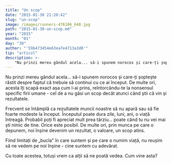 ```yaml
---
title: "Un scop"
date: "2015-01-30 21:20:42"
slug: "un-scop"
image: /images/runners-476106_640.jpg
path: "2015-01-30-un-scop.md"
year: "2015"
month: "01"
day: "30"
author: "'59b473454e63ea7e4713a3d0'"
tip: "articol"
description: >-
    "Nu prinzi mereu gândul acela... să-i spunem norocos și care-ți șoptește răstit despre faptul că trebuie să continui cu ce ai început. De multe ori, acesta îți scapă exact așa cum l-ai prins, reîntorcâ"
---
```

<div class="kg-card-markdown"><p>Nu prinzi mereu gândul acela... să-i spunem norocos și care-ți șoptește răstit despre faptul că trebuie să continui cu ce ai început. De multe ori, acesta îți scapă exact așa cum l-ai prins, reîntorcându-te la nonsensul specific firii umane - cel de a nu găsi un scop decât atunci când știi că vin și rezultatele.</p>
<p>Frecvent se întâmplă ca rezultatele muncii noastre să nu apară sau să fie foarte modeste la început. Începutul poate dura zile, luni, ani, o viață întreagă. Probabil poți fi apreciat mult prea târziu... poate când tu nu vei mai ști nimic de tine. Orice este posibil. De multe ori, prin munca pe care o depunem, noi înșine devenim un rezultat, o valoare, un scop atins.</p>
<p>Fiind limitați de „bucla” în care suntem și pe care o numim viață, nu reușim să ne vedem pe noi înșine - cine suntem cu adevărat.</p>
<p>Cu toate acestea, totuși vrem ca alții să ne poată vedea. Cum vine asta?</p>
<p> </p>
</div>
    